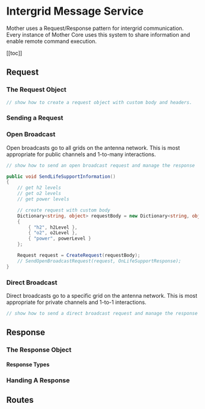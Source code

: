 # Intergrid Message Service


Mother uses a Request/Response pattern for intergrid communication. Every instance of Mother Core uses this system to share information and enable remote command execution.

[[toc]]

## Request

### The Request Object

```csharp
// show how to create a request object with custom body and headers.
```

### Sending a Request

### Open Broadcast

Open broadcasts go to all grids on the antenna network. This is most appropriate for public channels and 1-to-many interactions.

```csharp
// show how to send an open broadcast request and manage the response
```

```csharp title="IntergridMessageService.cs"
public void SendLifeSupportInformation()
{
    // get h2 levels
    // get o2 levels
    // get power levels

    // create request with custom body
    Dictionary<string, object> requestBody = new Dictionary<string, object>
    {
        { "h2", h2Level },
        { "o2", o2Level },
        { "power", powerLevel }
    };

    Request request = CreateRequest(requestBody);
    // SendOpenBroadcastRequest(request, OnLifeSupportResponse);
}
```


### Direct Broadcast

Direct broadcasts go to a specific grid on the antenna network. This is most appropriate for private channels and 1-to-1 interactions.

```csharp
// show how to send a direct broadcast request and manage the response
```

## Response

### The Response Object

#### Response Types

<!-- table of response codes , names, and description

| Code | Name | Description |
| ---- | ---- | ----------- |
| 200  | OK   | The request was successful |
| 400  | Bad Request | The request was malformed |
| 401  | Unauthorized | The request was not authorized | -->

### Handing A Response

## Routes
